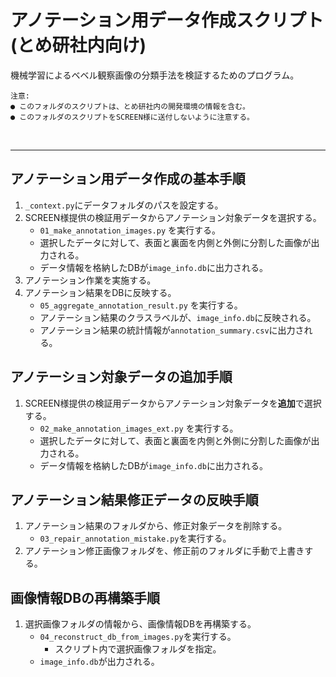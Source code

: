 # アノテーション用データ作成スクリプト (とめ研社内向け)
機械学習によるベベル観察画像の分類手法を検証するためのプログラム。  
```
注意:
● このフォルダのスクリプトは、とめ研社内の開発環境の情報を含む。
● このフォルダのスクリプトをSCREEN様に送付しないように注意する。
```


<br><hr>

## アノテーション用データ作成の基本手順
1. `_context.py`にデータフォルダのパスを設定する。
2. SCREEN様提供の検証用データからアノテーション対象データを選択する。
   * `01_make_annotation_images.py` を実行する。
   * 選択したデータに対して、表面と裏面を内側と外側に分割した画像が出力される。
   * データ情報を格納したDBが`image_info.db`に出力される。
3. アノテーション作業を実施する。
4. アノテーション結果をDBに反映する。
   * `05_aggregate_annotation_result.py` を実行する。
   * アノテーション結果のクラスラベルが、`image_info.db`に反映される。
   * アノテーション結果の統計情報が`annotation_summary.csv`に出力される。

## アノテーション対象データの追加手順
1. SCREEN様提供の検証用データからアノテーション対象データを**追加**で選択する。
   * `02_make_annotation_images_ext.py` を実行する。
   * 選択したデータに対して、表面と裏面を内側と外側に分割した画像が出力される。
   * データ情報を格納したDBが`image_info.db`に出力される。

## アノテーション結果修正データの反映手順
1. アノテーション結果のフォルダから、修正対象データを削除する。
   * `03_repair_annotation_mistake.py`を実行する。
2. アノテーション修正画像フォルダを、修正前のフォルダに手動で上書きする。

## 画像情報DBの再構築手順
1. 選択画像フォルダの情報から、画像情報DBを再構築する。
   * `04_reconstruct_db_from_images.py`を実行する。
     * スクリプト内で選択画像フォルダを指定。
   * `image_info.db`が出力される。